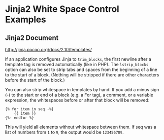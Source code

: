 # Jinja2 White Space Control Examples

## Jinja2 Document

http://jinja.pocoo.org/docs/2.10/templates/

If an application configures Jinja to ```trim_blocks```, the first newline after a template tag is removed automatically (like in PHP). The ```lstrip_blocks``` option can also be set to strip tabs and spaces from the beginning of a line to the start of a block. (Nothing will be stripped if there are other characters before the start of the block.)

You can also strip whitespace in templates by hand. If you add a minus sign (-) to the start or end of a block (e.g. a For tag), a comment, or a variable expression, the whitespaces before or after that block will be removed:

```
{% for item in seq -%}
    {{ item }}
{%- endfor %}
```

This will yield all elements without whitespace between them. If seq was a list of numbers from ```1``` to ```9```, the output would be ```123456789```.



